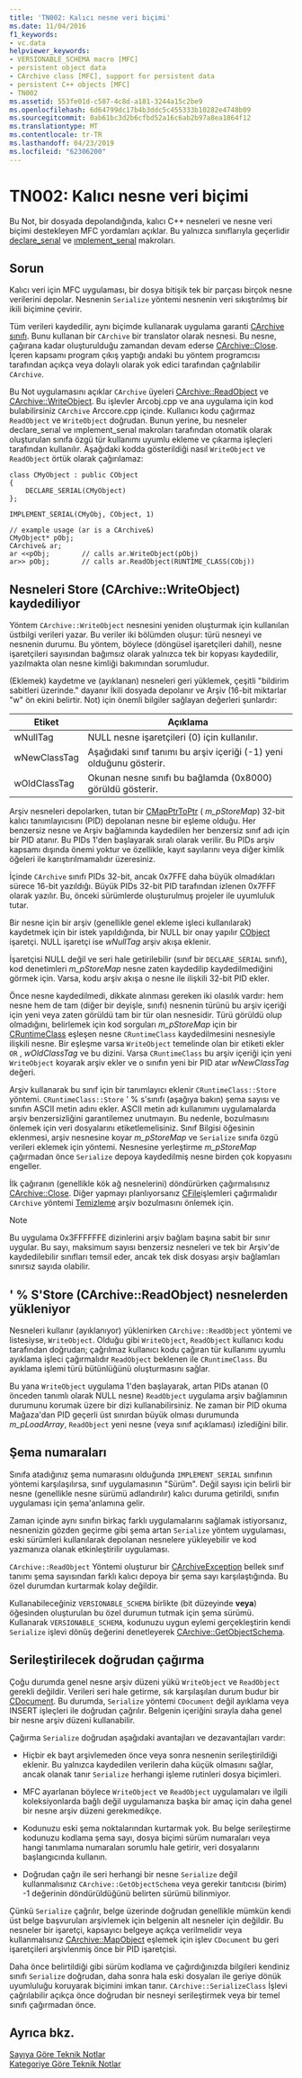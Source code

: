 ```yaml
---
title: 'TN002: Kalıcı nesne veri biçimi'
ms.date: 11/04/2016
f1_keywords:
- vc.data
helpviewer_keywords:
- VERSIONABLE_SCHEMA macro [MFC]
- persistent object data
- CArchive class [MFC], support for persistent data
- persistent C++ objects [MFC]
- TN002
ms.assetid: 553fe01d-c587-4c8d-a181-3244a15c2be9
ms.openlocfilehash: 6d64799dc17b4b3ddc5c455333b10282e4748b09
ms.sourcegitcommit: 0ab61bc3d2b6cfbd52a16c6ab2b97a8ea1864f12
ms.translationtype: MT
ms.contentlocale: tr-TR
ms.lasthandoff: 04/23/2019
ms.locfileid: "62306200"
---
```

# <a name="tn002-persistent-object-data-format"></a>TN002: Kalıcı nesne veri biçimi

Bu Not, bir dosyada depolandığında, kalıcı C++ nesneleri ve nesne veri biçimi destekleyen MFC yordamları açıklar. Bu yalnızca sınıflarıyla geçerlidir [declare_serıal](../mfc/reference/run-time-object-model-services.md#declare_serial) ve [ımplement_serıal](../mfc/reference/run-time-object-model-services.md#implement_serial) makroları.

## <a name="the-problem"></a>Sorun

Kalıcı veri için MFC uygulaması, bir dosya bitişik tek bir parçası birçok nesne verilerini depolar. Nesnenin `Serialize` yöntemi nesnenin veri sıkıştırılmış bir ikili biçimine çevirir.

Tüm verileri kaydedilir, aynı biçimde kullanarak uygulama garanti [CArchive sınıfı](../mfc/reference/carchive-class.md). Bunu kullanan bir `CArchive` bir translator olarak nesnesi. Bu nesne, çağırana kadar oluşturulduğu zamandan devam ederse [CArchive::Close](../mfc/reference/carchive-class.md#close). İçeren kapsamı program çıkış yaptığı andaki bu yöntem programcısı tarafından açıkça veya dolaylı olarak yok edici tarafından çağrılabilir `CArchive`.

Bu Not uygulamasını açıklar `CArchive` üyeleri [CArchive::ReadObject](../mfc/reference/carchive-class.md#readobject) ve [CArchive::WriteObject](../mfc/reference/carchive-class.md#writeobject). Bu işlevler Arcobj.cpp ve ana uygulama için kod bulabilirsiniz `CArchive` Arccore.cpp içinde. Kullanıcı kodu çağırmaz `ReadObject` ve `WriteObject` doğrudan. Bunun yerine, bu nesneler declare_serıal ve ımplement_serıal makroları tarafından otomatik olarak oluşturulan sınıfa özgü tür kullanımı uyumlu ekleme ve çıkarma işleçleri tarafından kullanılır. Aşağıdaki kodda gösterildiği nasıl `WriteObject` ve `ReadObject` örtük olarak çağırılamaz:

```
class CMyObject : public CObject
{
    DECLARE_SERIAL(CMyObject)
};

IMPLEMENT_SERIAL(CMyObj, CObject, 1)

// example usage (ar is a CArchive&)
CMyObject* pObj;
CArchive& ar;
ar <<pObj;        // calls ar.WriteObject(pObj)
ar>> pObj;        // calls ar.ReadObject(RUNTIME_CLASS(CObj))
```

## <a name="saving-objects-to-the-store-carchivewriteobject"></a>Nesneleri Store (CArchive::WriteObject) kaydediliyor

Yöntem `CArchive::WriteObject` nesnesini yeniden oluşturmak için kullanılan üstbilgi verileri yazar. Bu veriler iki bölümden oluşur: türü nesneyi ve nesnenin durumu. Bu yöntem, böylece (döngüsel işaretçileri dahil), nesne işaretçileri sayısından bağımsız olarak yalnızca tek bir kopyası kaydedilir, yazılmakta olan nesne kimliği bakımından sorumludur.

(Eklemek) kaydetme ve (ayıklanan) nesneleri geri yüklemek, çeşitli "bildirim sabitleri üzerinde." dayanır İkili dosyada depolanır ve Arşiv (16-bit miktarlar "w" ön ekini belirtir. Not) için önemli bilgiler sağlayan değerleri şunlardır:

|Etiket|Açıklama|
|---------|-----------------|
|wNullTag|NULL nesne işaretçileri (0) için kullanılır.|
|wNewClassTag|Aşağıdaki sınıf tanımı bu arşiv içeriği (-1) yeni olduğunu gösterir.|
|wOldClassTag|Okunan nesne sınıfı bu bağlamda (0x8000) görüldü gösterir.|

Arşiv nesneleri depolarken, tutan bir [CMapPtrToPtr](../mfc/reference/cmapptrtoptr-class.md) ( *m_pStoreMap*) 32-bit kalıcı tanımlayıcısını (PID) depolanan nesne bir eşleme olduğu. Her benzersiz nesne ve Arşiv bağlamında kaydedilen her benzersiz sınıf adı için bir PID atanır. Bu PIDs 1'den başlayarak sıralı olarak verilir. Bu PIDs arşiv kapsamı dışında önemi yoktur ve özellikle, kayıt sayılarını veya diğer kimlik öğeleri ile karıştırılmamalıdır üzeresiniz.

İçinde `CArchive` sınıfı PIDs 32-bit, ancak 0x7FFE daha büyük olmadıkları sürece 16-bit yazıldığı. Büyük PIDs 32-bit PID tarafından izlenen 0x7FFF olarak yazılır. Bu, önceki sürümlerde oluşturulmuş projeler ile uyumluluk tutar.

Bir nesne için bir arşiv (genellikle genel ekleme işleci kullanılarak) kaydetmek için bir istek yapıldığında, bir NULL bir onay yapılır [CObject](../mfc/reference/cobject-class.md) işaretçi. NULL işaretçi ise *wNullTag* arşiv akışa eklenir.

İşaretçisi NULL değil ve seri hale getirilebilir (sınıf bir `DECLARE_SERIAL` sınıfı), kod denetimleri *m_pStoreMap* nesne zaten kaydedilip kaydedilmediğini görmek için. Varsa, kodu arşiv akışa o nesne ile ilişkili 32-bit PID ekler.

Önce nesne kaydedilmedi, dikkate alınması gereken iki olasılık vardır: hem nesne hem de tam (diğer bir deyişle, sınıfı) nesnenin türünü bu arşiv içeriği için yeni veya zaten görüldü tam bir tür olan nesnesidir. Türü görüldü olup olmadığını, belirlemek için kod sorguları *m_pStoreMap* için bir [CRuntimeClass](../mfc/reference/cruntimeclass-structure.md) eşleşen nesne `CRuntimeClass` kaydedilmesini nesnesiyle ilişkili nesne. Bir eşleşme varsa `WriteObject` temelinde olan bir etiketi ekler `OR` , *wOldClassTag* ve bu dizini. Varsa `CRuntimeClass` bu arşiv içeriği için yeni `WriteObject` koyarak arşiv ekler ve o sınıfın yeni bir PID atar *wNewClassTag* değeri.

Arşiv kullanarak bu sınıf için bir tanımlayıcı eklenir `CRuntimeClass::Store` yöntemi. `CRuntimeClass::Store` ' % s'sınıfı (aşağıya bakın) şema sayısı ve sınıfın ASCII metin adını ekler. ASCII metin adı kullanımını uygulamalarda arşiv benzersizliğini garantilemez unutmayın. Bu nedenle, bozulmasını önlemek için veri dosyalarını etiketlemelisiniz. Sınıf Bilgisi öğesinin eklenmesi, arşiv nesnesine koyar *m_pStoreMap* ve `Serialize` sınıfa özgü verileri eklemek için yöntemi. Nesnesine yerleştirme *m_pStoreMap* çağırmadan önce `Serialize` depoya kaydedilmiş nesne birden çok kopyasını engeller.

İlk çağıranın (genellikle kök ağ nesnelerini) döndürürken çağırmalısınız [CArchive::Close](../mfc/reference/carchive-class.md#close). Diğer yapmayı planlıyorsanız [CFile](../mfc/reference/cfile-class.md)işlemleri çağırmalıdır `CArchive` yöntemi [Temizleme](../mfc/reference/carchive-class.md#flush) arşiv bozulmasını önlemek için.

> [!NOTE]
>  Bu uygulama 0x3FFFFFFE dizinlerini arşiv bağlam başına sabit bir sınır uygular. Bu sayı, maksimum sayısı benzersiz nesneleri ve tek bir Arşiv'de kaydedilebilir sınıfları temsil eder, ancak tek disk dosyası arşiv bağlamları sınırsız sayıda olabilir.

## <a name="loading-objects-from-the-store-carchivereadobject"></a>' % S'Store (CArchive::ReadObject) nesnelerden yükleniyor

Nesneleri kullanır (ayıklanıyor) yüklenirken `CArchive::ReadObject` yöntemi ve listesiyse, `WriteObject`. Olduğu gibi `WriteObject`, `ReadObject` kullanıcı kodu tarafından doğrudan; çağrılmaz kullanıcı kodu çağıran tür kullanımı uyumlu ayıklama işleci çağırmalıdır `ReadObject` beklenen ile `CRuntimeClass`. Bu ayıklama işlemi türü bütünlüğünü oluşturmasını sağlar.

Bu yana `WriteObject` uygulama 1'den başlayarak, artan PIDs atanan (0 önceden tanımlı olarak NULL nesne) `ReadObject` uygulama arşiv bağlamının durumunu korumak üzere bir dizi kullanabilirsiniz. Ne zaman bir PID okuma Mağaza'dan PID geçerli üst sınırdan büyük olması durumunda *m_pLoadArray*, `ReadObject` yeni nesne (veya sınıf açıklaması) izlediğini bilir.

## <a name="schema-numbers"></a>Şema numaraları

Sınıfa atadığınız şema numarasını olduğunda `IMPLEMENT_SERIAL` sınıfının yöntemi karşılaşılırsa, sınıf uygulamasının "Sürüm". Değil sayısı için belirli bir nesne (genellikle nesne sürümü adlandırılır) kalıcı duruma getirildi, sınıfın uygulaması için şema'anlamına gelir.

Zaman içinde aynı sınıfın birkaç farklı uygulamalarını sağlamak istiyorsanız, nesnenizin gözden geçirme gibi şema artan `Serialize` yöntem uygulaması, eski sürümleri kullanılarak depolanan nesnelere yükleyebilir ve kod yazmanıza olanak etkinleştirilir uygulaması.

`CArchive::ReadObject` Yöntemi oluşturur bir [CArchiveException](../mfc/reference/carchiveexception-class.md) bellek sınıf tanımı şema sayısından farklı kalıcı depoya bir şema sayı karşılaştığında. Bu özel durumdan kurtarmak kolay değildir.

Kullanabileceğiniz `VERSIONABLE_SCHEMA` birlikte (bit düzeyinde **veya**) öğesinden oluşturulan bu özel durumun tutmak için şema sürümü. Kullanarak `VERSIONABLE_SCHEMA`, kodunuzu uygun eylemi gerçekleştirin kendi `Serialize` işlevi dönüş değerini denetleyerek [CArchive::GetObjectSchema](../mfc/reference/carchive-class.md#getobjectschema).

## <a name="calling-serialize-directly"></a>Serileştirilecek doğrudan çağırma

Çoğu durumda genel nesne arşiv düzeni yükü `WriteObject` ve `ReadObject` gerekli değildir. Verileri seri hale getirme, sık karşılaşılan durum budur bir [CDocument](../mfc/reference/cdocument-class.md). Bu durumda, `Serialize` yöntemi `CDocument` değil ayıklama veya INSERT işleçleri ile doğrudan çağrılır. Belgenin içeriğini sırayla daha genel bir nesne arşiv düzeni kullanabilir.

Çağırma `Serialize` doğrudan aşağıdaki avantajları ve dezavantajları vardır:

- Hiçbir ek bayt arşivlemeden önce veya sonra nesnenin serileştirildiği eklenir. Bu yalnızca kaydedilen verilerin daha küçük olmasını sağlar, ancak olanak tanır `Serialize` herhangi işleme rutinleri dosya biçimleri.

- MFC ayarlanan böylece `WriteObject` ve `ReadObject` uygulamaları ve ilgili koleksiyonlarda bağlı değil uygulamanıza başka bir amaç için daha genel bir nesne arşiv düzeni gerekmedikçe.

- Kodunuzu eski şema noktalarından kurtarmak yok. Bu belge serileştirme kodunuzu kodlama şema sayı, dosya biçimi sürüm numaraları veya hangi tanımlama numaraları sorumlu hale getirir, veri dosyalarını başlangıcında kullanın.

- Doğrudan çağrı ile seri herhangi bir nesne `Serialize` değil kullanmalısınız `CArchive::GetObjectSchema` veya gerekir tanıtıcısı (birim) -1 değerinin döndürüldüğünü belirten sürümü bilinmiyor.

Çünkü `Serialize` çağrılır, belge üzerinde doğrudan genellikle mümkün kendi üst belge başvuruları arşivlemek için belgenin alt nesneler için değildir. Bu nesneler bir işaretçi, kapsayıcı belgeye açıkça verilmelidir veya kullanmalısınız [CArchive::MapObject](../mfc/reference/carchive-class.md#mapobject) eşlemek için işlev `CDocument` bu geri işaretçileri arşivlenmiş önce bir PID işaretçisi.

Daha önce belirtildiği gibi sürüm kodlama ve çağırdığınızda bilgileri kendiniz sınıfı `Serialize` doğrudan, daha sonra hala eski dosyaları ile geriye dönük uyumluluğu koruyarak biçimini imkan tanır. `CArchive::SerializeClass` İşlevi çağrılabilir açıkça önce doğrudan bir nesneyi serileştirmek veya bir temel sınıfı çağırmadan önce.

## <a name="see-also"></a>Ayrıca bkz.

[Sayıya Göre Teknik Notlar](../mfc/technical-notes-by-number.md)<br/>
[Kategoriye Göre Teknik Notlar](../mfc/technical-notes-by-category.md)
